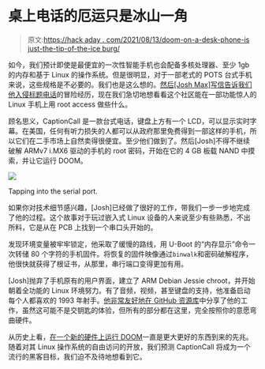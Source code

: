 # 桌上电话的厄运只是冰山一角

> 原文:[https://hack aday . com/2021/08/13/doom-on-a-desk-phone-is just-the-tip-of-the-ice burg/](https://hackaday.com/2021/08/13/doom-on-a-desk-phone-is-just-the-tip-of-the-iceburg/)

如今，我们预计即使是最便宜的一次性智能手机也会配备多核处理器、至少 1gb 的内存和基于 Linux 的操作系统。但是很明显，对于一部老式的 POTS 台式手机来说，这些规格是不必要的。我们也是这么想的。[然后[Josh Max]写信告诉我们他入侵标题电话](https://joshumax.github.io/general/2021/08/11/running-doom-on-captioncall.html)的冒险经历，现在我们急切地想看看这个社区能在一部功能惊人的 Linux 手机上用 root access 做些什么。

顾名思义，CaptionCall 是一款台式电话，键盘上方有一个 LCD，可以显示实时字幕。在美国，任何有听力损失的人都可以从政府那里免费得到一部这样的手机，所以它们在二手市场上自然卖得很便宜。至少他们做到了。然后[Josh]不得不继续破解 ARMv7 i.MX6 驱动的手机的 root 密码，开始在它的 4 GB 板载 NAND 中摸索，并让它运行 DOOM。

[![](../Images/a301d66a83697d0a3e80a83d9d2b03b6.png)](https://hackaday.com/wp-content/uploads/2021/08/doomphone_detail.jpg)

Tapping into the serial port.

如果你对技术细节感兴趣，[Josh]已经做了很好的工作，带我们一步一步地完成了他的过程。这个故事对于玩过嵌入式 Linux 设备的人来说至少有些熟悉，不出所料，它是从在 PCB 上找到一个串口头开始的。

发现环境变量被牢牢锁定，他采取了缓慢的路线，用 U-Boot 的“内存显示”命令一次转储 80 个字符的手机固件。将恢复的固件映像通过`binwalk`和密码破解程序，他很快就获得了根证书，从那里，串行端口变得更加有用。

[Josh]抛弃了手机原有的用户界面，建立了 ARM Debian Jessie chroot，并开始朝着全功能的 Linux 环境努力。有了音频，视频，甚至键盘的支持，他准备启动每个人都喜欢的 1993 年射手。[他非常友好地在 GitHub 资源库](https://github.com/joshumax/dumping-ground/tree/master/bonanza_hacks)中分享了他的工作，虽然这可能不是交钥匙的体验，但所有的部分都在这里，完全按照你的意愿弯曲硬件。

从历史上看，[在一个新的硬件上运行 DOOM](https://hackaday.com/2020/11/22/doom-running-on-the-nintendo-game-watch/)一直是更大更好的东西到来的先兆。随着对其 Linux 操作系统的自由访问的开放，我们预测 CaptionCall 将成为一个流行的黑客目标，我们迫不及待地想看到它。
